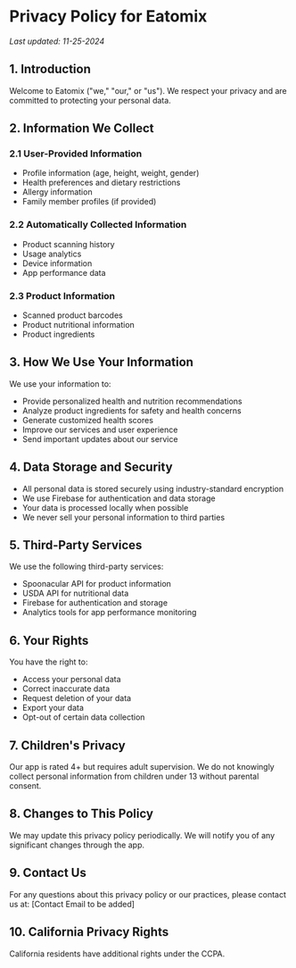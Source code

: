 # Privacy Policy for Eatomix

*Last updated: 11-25-2024*

## 1. Introduction

Welcome to Eatomix ("we," "our," or "us"). We respect your privacy and are committed to protecting your personal data.

## 2. Information We Collect

### 2.1 User-Provided Information
- Profile information (age, height, weight, gender)
- Health preferences and dietary restrictions
- Allergy information
- Family member profiles (if provided)

### 2.2 Automatically Collected Information
- Product scanning history
- Usage analytics
- Device information
- App performance data

### 2.3 Product Information
- Scanned product barcodes
- Product nutritional information
- Product ingredients

## 3. How We Use Your Information

We use your information to:
- Provide personalized health and nutrition recommendations
- Analyze product ingredients for safety and health concerns
- Generate customized health scores
- Improve our services and user experience
- Send important updates about our service

## 4. Data Storage and Security

- All personal data is stored securely using industry-standard encryption
- We use Firebase for authentication and data storage
- Your data is processed locally when possible
- We never sell your personal information to third parties

## 5. Third-Party Services

We use the following third-party services:
- Spoonacular API for product information
- USDA API for nutritional data
- Firebase for authentication and storage
- Analytics tools for app performance monitoring

## 6. Your Rights

You have the right to:
- Access your personal data
- Correct inaccurate data
- Request deletion of your data
- Export your data
- Opt-out of certain data collection

## 7. Children's Privacy

Our app is rated 4+ but requires adult supervision. We do not knowingly collect personal information from children under 13 without parental consent.

## 8. Changes to This Policy

We may update this privacy policy periodically. We will notify you of any significant changes through the app.

## 9. Contact Us

For any questions about this privacy policy or our practices, please contact us at:
[Contact Email to be added]

## 10. California Privacy Rights

California residents have additional rights under the CCPA. 
